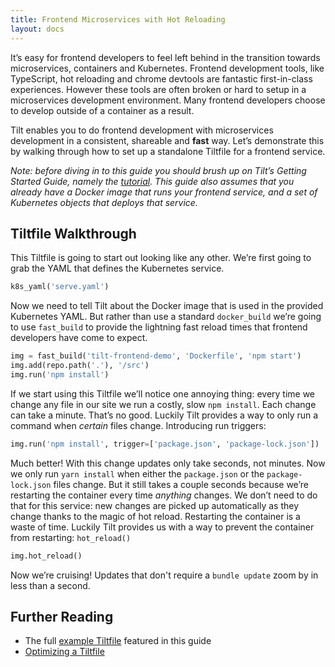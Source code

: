 ```yaml
---
title: Frontend Microservices with Hot Reloading
layout: docs
---
```


It’s easy for frontend developers to feel left behind in the transition towards microservices, containers and Kubernetes. Frontend development tools, like TypeScript, hot reloading and chrome devtools are fantastic first-in-class experiences. However these tools are often broken or hard to setup in a microservices development environment. Many frontend developers choose to develop outside of a container as a result.

Tilt enables you to do frontend development with microservices development in a consistent, shareable and **fast** way. Let’s demonstrate this by walking through how to set up a standalone Tiltfile for a frontend service.

_Note: before diving in to this guide you should brush up on Tilt’s Getting Started Guide, namely the [tutorial](tutorial.html). This guide also assumes that you already have a Docker image that runs your frontend service, and a set of Kubernetes objects that deploys that service._

## Tiltfile Walkthrough

This Tiltfile is going to start out looking like any other. We’re first going to grab the YAML that defines the Kubernetes service.

```python
k8s_yaml('serve.yaml')
```

Now we need to tell Tilt about the Docker image that is used in the provided Kubernetes YAML. But rather than use a standard `docker_build` we’re going to use `fast_build` to provide the lightning fast reload times that frontend developers have come to expect.

```python
img = fast_build('tilt-frontend-demo', 'Dockerfile', 'npm start')
img.add(repo.path('.'), '/src')
img.run('npm install')
```

If we start using this Tiltfile we’ll notice one annoying thing: every time we change any file in our site we run a costly, slow `npm install`. Each change can take a minute. That’s no good. Luckily Tilt provides a way to only run a command when _certain_ files change. Introducing run triggers:

```python
img.run('npm install', trigger=['package.json', 'package-lock.json'])
```

Much better! With this change updates only take seconds, not minutes. Now we only run `yarn install` when either the `package.json` or the `package-lock.json` files change. But it still takes a couple seconds because we’re restarting the container every time _anything_ changes. We don’t need to do that for this service: new changes are picked up automatically as they change thanks to the magic of hot reload. Restarting the container is a waste of time. Luckily Tilt provides us with a way to prevent the container from restarting: `hot_reload()`

```python
img.hot_reload()
```

Now we’re cruising! Updates that don't require a `bundle update` zoom by in less than a second.

## Further Reading
* The full [example Tiltfile](https://github.com/windmilleng/tilt-frontend-demo/blob/master/Tiltfile) featured in this guide
* [Optimizing a Tiltfile](fast_build.html)
